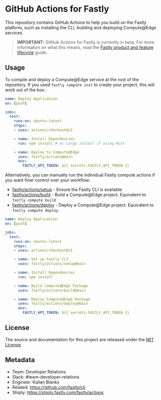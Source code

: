 # GitHub Actions for Fastly

This repository contains GitHub Actions to help you build on the Fastly platform, such as installing the CLI, building and deploying Compute@Edge services.

> **IMPORTANT:** GitHub Actions for Fastly is currently in beta. For more information on what this means, read the [Fastly product and feature lifecycle](https://docs.fastly.com/products/fastly-product-lifecycle#beta) guide.

## Usage

To compile and deploy a Compute@Edge service at the root of the repository. If you used `fastly compute init` to create your project, this will work out of the box:

```yml
name: Deploy Application
on: [push]

jobs:
  test:
    runs-on: ubuntu-latest
    steps:
    - uses: actions/checkout@v2

    - name: Install Dependencies
      run: npm install # or cargo install if using Rust

    - name: Deploy to Compute@Edge
      uses: fastly/actions@main
      env:
        FASTLY_API_TOKEN: ${{ secrets.FASTLY_API_TOKEN }}
```

Alternatively, you can manually run the individual Fastly compute actions if you want finer control over your workflow:

- [fastly/actions/setup](setup/index.js) - Ensure the Fastly CLI is available
- [fastly/actions/build](build/index.js) - Build a Compute@Edge project. Equivalent to `fastly compute build`
- [fastly/actions/deploy](deploy/index.js) - Deploy a Compute@Edge project. Equivalent to `fastly compute deploy`.

```yml
name: Deploy Application
on: [push]

jobs:
  test:
    runs-on: ubuntu-latest
    steps:
    - uses: actions/checkout@v1

    - name: Set up Fastly CLI
      uses: fastly/actions/setup@main

    - name: Install Dependencies
      run: npm install

    - name: Build Compute@Edge Package
      uses: fastly/actions/build@main

    - name: Deploy Compute@Edge Package
      uses: fastly/actions/deploy@main
      env:
        FASTLY_API_TOKEN: ${{ secrets.FASTLY_API_TOKEN }}
```

## License

The source and documentation for this project are released under the [MIT License](LICENSE).

## Metadata

- Team: Developer Relations
- Slack: #team-developer-relations
- Engineer: Kailan Blanks
- Related: https://github.com/fastly/cli
- Shiply: https://shiply.fastly.com/fastly/actions